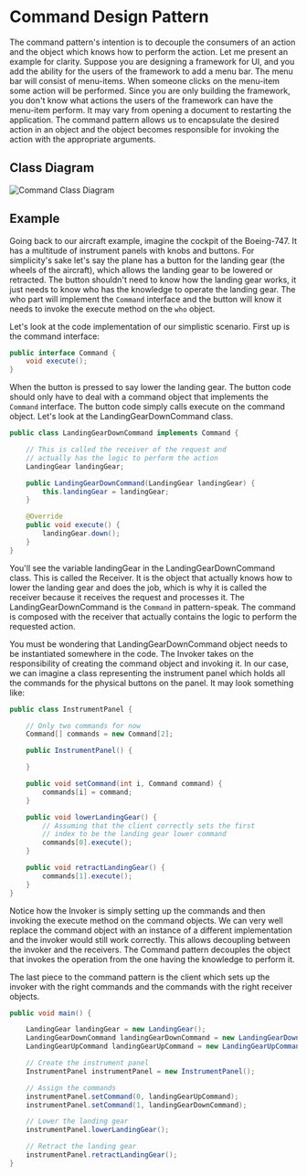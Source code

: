 # Command Design Pattern

The command pattern's intention is to decouple the consumers of an action and
the object which knows how to perform the action. Let me present an example
for clarity. Suppose you are designing a framework for UI, and you add the
ability for the users of the framework to add a menu bar. The menu bar will
consist of menu-items. When someone clicks on the menu-item some action will
be performed. Since you are only building the framework, you don't know what
actions the users of the framework can have the menu-item perform. It may vary
from opening a document to restarting the application. The command pattern
allows us to encapsulate the desired action in an object and the object
becomes responsible for invoking the action with the appropriate arguments.

## Class Diagram

![Command Class Diagram](command_class_diagram.png)

## Example

Going back to our aircraft example, imagine the cockpit of the Boeing-747. It
has a multitude of instrument panels with knobs and buttons. For simplicity's
sake let's say the plane has a button for the landing gear (the wheels of the
aircraft), which allows the landing gear to be lowered or retracted. The button
shouldn't need to know how the landing gear works, it just needs to know who
has the knowledge to operate the landing gear. The who part will implement the
`Command` interface and the button will know it needs to invoke the execute
method on the `who` object.

Let's look at the code implementation of our simplistic scenario. First up is
the command interface:

```Java
public interface Command {
    void execute();
}
```

When the button is pressed to say lower the landing gear. The button code
should only have to deal with a command object that implements the `Command`
interface. The button code simply calls execute on the command object. Let's
look at the LandingGearDownCommand class.

```Java
public class LandingGearDownCommand implements Command {

    // This is called the receiver of the request and
    // actually has the logic to perform the action
    LandingGear landingGear;

    public LandingGearDownCommand(LandingGear landingGear) {
        this.landingGear = landingGear;
    }

    @Override
    public void execute() {
        landingGear.down();
    }
}
```

You'll see the variable landingGear in the LandingGearDownCommand class. This
is called the Receiver. It is the object that actually knows how to lower the
landing gear and does the job, which is why it is called the receiver because
it receives the request and processes it. The LandingGearDownCommand is the
`Command` in pattern-speak. The command is composed with the receiver that
actually contains the logic to perform the requested action.

You must be wondering that LandingGearDownCommand object needs to be
instantiated somewhere in the code. The Invoker takes on the responsibility
of creating the command object and invoking it. In our case, we can imagine a
class representing the instrument panel which holds all the commands for the
physical buttons on the panel. It may look something like:

```Java
public class InstrumentPanel {

    // Only two commands for now
    Command[] commands = new Command[2];

    public InstrumentPanel() {

    }

    public void setCommand(int i, Command command) {
        commands[i] = command;
    }

    public void lowerLandingGear() {
        // Assuming that the client correctly sets the first
        // index to be the landing gear lower command
        commands[0].execute();
    }

    public void retractLandingGear() {
        commands[1].execute();
    }
}
```

Notice how the Invoker is simply setting up the commands and then invoking the
execute method on the command objects. We can very well replace the command
object with an instance of a different implementation and the invoker would
still work correctly. This allows decoupling between the invoker and the
receivers. The Command pattern decouples the object that invokes the operation
from the one having the knowledge to perform it.

The last piece to the command pattern is the client which sets up the invoker
with the right commands and the commands with the right receiver objects.

```Java
public void main() {

    LandingGear landingGear = new LandingGear();
    LandingGearDownCommand landingGearDownCommand = new LandingGearDownCommand(landingGear);
    LandingGearUpCommand landingGearUpCommand = new LandingGearUpCommand(landingGear);

    // Create the instrument panel
    InstrumentPanel instrumentPanel = new InstrumentPanel();

    // Assign the commands
    instrumentPanel.setCommand(0, landingGearUpCommand);
    instrumentPanel.setCommand(1, landingGearDownCommand);

    // Lower the landing gear
    instrumentPanel.lowerLandingGear();

    // Retract the landing gear
    instrumentPanel.retractLandingGear();
}
```
